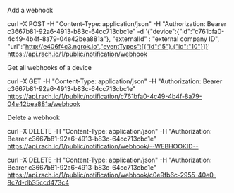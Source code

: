 Add a webhook

curl -X POST -H "Content-Type: application/json" -H "Authorization: Bearer c3667b81-92a6-4913-b83c-64cc713cbc1e" -d '{"device":{"id":"c761bfa0-4c49-4b4f-8a79-04e42bea881a"}, "externalId" : "external company ID", "url":"http://e406f4c3.ngrok.io","eventTypes":[{"id":"5"},{"id":"10"}]}' https://api.rach.io/1/public/notification/webhook



Get all webhooks of a device

curl -X GET -H "Content-Type: application/json" -H "Authorization: Bearer c3667b81-92a6-4913-b83c-64cc713cbc1e" https://api.rach.io/1/public/notification/c761bfa0-4c49-4b4f-8a79-04e42bea881a/webhook















Delete a webhook

 curl -X DELETE -H "Content-Type: application/json" -H "Authorization: Bearer c3667b81-92a6-4913-b83c-64cc713cbc1e" https://api.rach.io/1/public/notification/webhook/--WEBHOOKID--

  curl -X DELETE -H "Content-Type: application/json" -H "Authorization: Bearer c3667b81-92a6-4913-b83c-64cc713cbc1e" https://api.rach.io/1/public/notification/webhook/c0e9fb6c-2955-40e0-8c7d-db35ccd473c4
